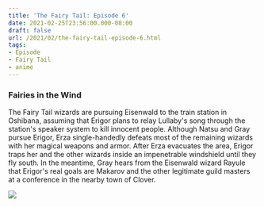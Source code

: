 ```yaml
---
title: 'The Fairy Tail: Episode 6'
date: 2021-02-25T23:56:00.000-08:00
draft: false
url: /2021/02/the-fairy-tail-episode-6.html
tags: 
- Episode
- Fairy Tail
- anime
---
```


### Fairies in the Wind

The Fairy Tail wizards are pursuing Eisenwald to the train station in Oshibana, assuming that Erigor plans to relay Lullaby's song through the station's speaker system to kill innocent people. Although Natsu and Gray pursue Erigor, Erza single-handedly defeats most of the remaining wizards with her magical weapons and armor. After Erza evacuates the area, Erigor traps her and the other wizards inside an impenetrable windshield until they fly south. In the meantime, Gray hears from the Eisenwald wizard Rayule that Erigor's real goals are Makarov and the other legitimate guild masters at a conference in the nearby town of Clover.

[![](https://lh3.googleusercontent.com/-oIcGUa_S7VQ/YDiCUhx4xXI/AAAAAAAABQ8/AQgOTJNQZYo0GQ3eDlRi9YD9287TpVxfQCLcBGAsYHQ/w572-h322/image.png)](https://lh3.googleusercontent.com/-oIcGUa_S7VQ/YDiCUhx4xXI/AAAAAAAABQ8/AQgOTJNQZYo0GQ3eDlRi9YD9287TpVxfQCLcBGAsYHQ/image.png)